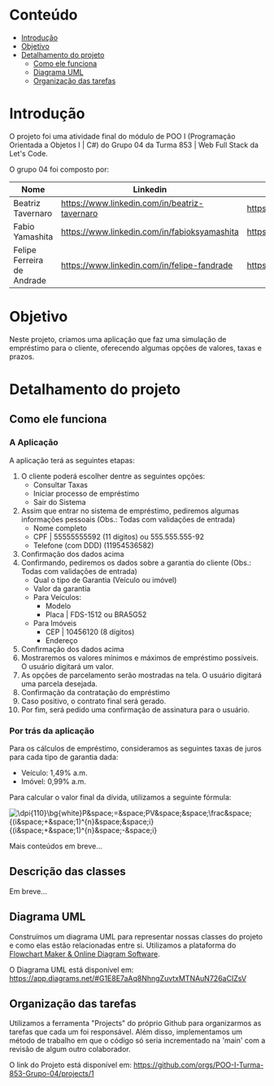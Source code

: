 # Conteúdo
- [Introdução](#Introdução)  
- [Objetivo](#Objetivo)  
- [Detalhamento do projeto](#Detalhamento-do-projeto)  
    - [Como ele funciona](#como-ele-funciona)  
    - [Diagrama UML](#diagrama-UML)  
    - [Organização das tarefas](#organização-das-tarefas)  

# Introdução

O projeto foi uma atividade final do módulo de POO I (Programação Orientada a Objetos I | C#) do Grupo 04 da Turma 853 | Web Full Stack da Let's Code.

O grupo 04 foi composto por: 

| Nome | Linkedin | Github |
| --- | --- | --- |
| Beatriz Tavernaro | https://www.linkedin.com/in/beatriz-tavernaro | https://github.com/beatavernaro |
| Fabio Yamashita | https://www.linkedin.com/in/fabioksyamashita | https://github.com/fabioyamashita |
| Felipe Ferreira de Andrade | https://www.linkedin.com/in/felipe-fandrade | https://github.com/felipefand |

# Objetivo

Neste projeto, criamos uma aplicação que faz uma simulação de empréstimo para o cliente, oferecendo algumas opções de valores, taxas e prazos.

# Detalhamento do projeto

## Como ele funciona

### A Aplicação

A aplicação terá as seguintes etapas:
1. O cliente poderá escolher dentre as seguintes opções:
    - Consultar Taxas
    - Iniciar processo de empréstimo
    - Sair do Sistema
2. Assim que entrar no sistema de empréstimo, pediremos algumas informações pessoais (Obs.: Todas com validações de entrada)
    - Nome completo
    - CPF | 55555555592 (11 dígitos) ou 555.555.555-92
    - Telefone (com DDD) (11954536582)
3. Confirmação dos dados acima
4. Confirmando, pediremos os dados sobre a garantia do cliente (Obs.: Todas com validações de entrada)
     - Qual o tipo de Garantia (Veículo ou imóvel)
     - Valor da garantia
     - Para Veículos:
        - Modelo
        - Placa | FDS-1512 ou BRA5G52
     - Para Imóveis
        - CEP | 10456120 (8 dígitos)
        - Endereço
5. Confirmação dos dados acima
6. Mostraremos os valores mínimos e máximos de empréstimo possíveis. O usuário digitará um valor.
7. As opções de parcelamento serão mostradas na tela. O usuário digitará uma parcela desejada.
8. Confirmação da contratação do empréstimo
9. Caso positivo, o contrato final será gerado.
10. Por fim, será pedido uma confirmação de assinatura para o usuário.

### Por trás da aplicação

Para os cálculos de empréstimo, consideramos as seguintes taxas de juros para cada tipo de garantia dada:
- Veículo: 1,49% a.m.
- Imóvel: 0,99% a.m.

Para calcular o valor final da dívida, utilizamos a seguinte fórmula:  

![\dpi{110}\bg{white}P&space;=&space;PV&space;*&space;\frac&space;{(i&space;&plus;&space;1)^{n}&space;*&space;i}{(i&space;&plus;&space;1)^{n}&space;-&space;i}](https://latex.codecogs.com/png.image?\dpi{110}\bg{white}P&space;=&space;PV&space;*&space;\frac&space;{(i&space;&plus;&space;1)^{n}&space;*&space;i}{(i&space;&plus;&space;1)^{n}&space;-&space;i}) 

Mais conteúdos em breve...

## Descrição das classes

Em breve...

## Diagrama UML

Construímos um diagrama UML para representar nossas classes do projeto e como elas estão relacionadas entre si. Utilizamos a plataforma do [Flowchart Maker & Online Diagram Software](https://app.diagrams.net/).

O Diagrama UML está disponível em: https://app.diagrams.net/#G1E8E7aAq8NhngZuvtxMTNAuN726aCIZsV

## Organização das tarefas

Utilizamos a ferramenta "Projects" do próprio Github para organizarmos as tarefas que cada um foi responsável. Além disso, implementamos um método de trabalho em que o código só seria incrementado na 'main' com a revisão de algum outro colaborador.

O link do Projeto está disponível em: https://github.com/orgs/POO-I-Turma-853-Grupo-04/projects/1
